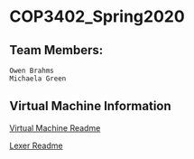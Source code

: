 # COP3402_Spring2020

## Team Members:
	
	Owen Brahms
	Michaela Green

## Virtual Machine Information

[Virtual Machine Readme](VirtualMachine/README.md)  

[Lexer Readme](Lexer/README.md)